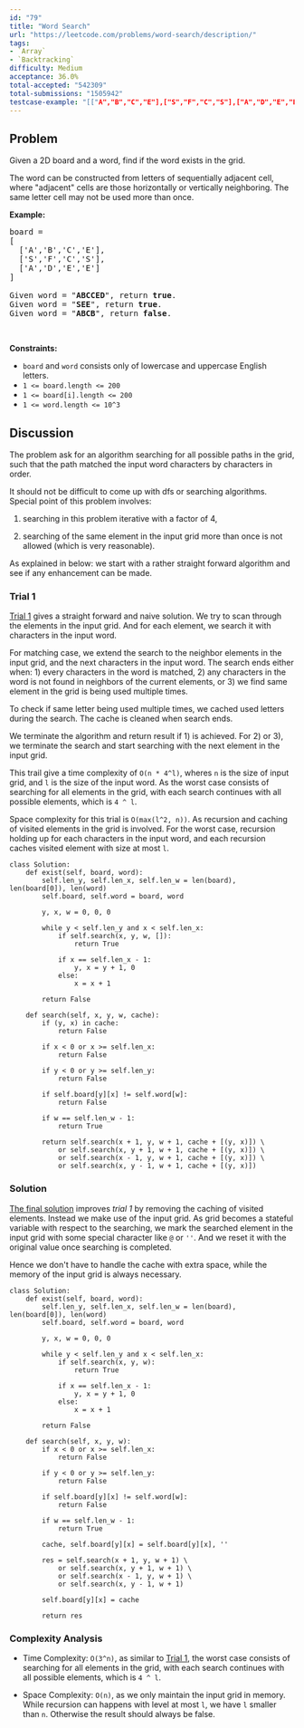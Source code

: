 ```yaml
---
id: "79"
title: "Word Search"
url: "https://leetcode.com/problems/word-search/description/"
tags:
- `Array`
- `Backtracking`
difficulty: Medium
acceptance: 36.0%
total-accepted: "542309"
total-submissions: "1505942"
testcase-example: "[["A","B","C","E"],["S","F","C","S"],["A","D","E","E"]]\n"ABCCED""
---
```


## Problem

<p>Given a 2D board and a word, find if the word exists in the grid.</p>

<p>The word can be constructed from letters of sequentially adjacent cell, where &quot;adjacent&quot; cells are those horizontally or vertically neighboring. The same letter cell may not be used more than once.</p>

<p><strong>Example:</strong></p>

<pre>
board =
[
  [&#39;A&#39;,&#39;B&#39;,&#39;C&#39;,&#39;E&#39;],
  [&#39;S&#39;,&#39;F&#39;,&#39;C&#39;,&#39;S&#39;],
  [&#39;A&#39;,&#39;D&#39;,&#39;E&#39;,&#39;E&#39;]
]

Given word = &quot;<strong>ABCCED</strong>&quot;, return <strong>true</strong>.
Given word = &quot;<strong>SEE</strong>&quot;, return <strong>true</strong>.
Given word = &quot;<strong>ABCB</strong>&quot;, return <strong>false</strong>.
</pre>

<p>&nbsp;</p>
<p><strong>Constraints:</strong></p>

<ul>
	<li><code>board</code>&nbsp;and <code>word</code> consists only of lowercase and uppercase English letters.</li>
	<li><code>1 &lt;= board.length &lt;= 200</code></li>
	<li><code>1 &lt;= board[i].length &lt;= 200</code></li>
	<li><code>1 &lt;= word.length &lt;= 10^3</code></li>
</ul>

## Discussion

The problem ask for an algorithm searching for all possible paths in the grid,
such that the path matched the input word characters by characters in order.

It should not be difficult to come up with dfs or searching algorithms.
Special point of this problem involves:

1. searching in this problem iterative with a factor of 4,

1. searching of the same element in the input grid more than once is not allowed
  (which is very reasonable).

As explained in below: we start with a rather straight forward algorithm and
see if any enhancement can be made.

### Trial 1

[Trial 1](./submission_v0.py3) gives a straight forward and naive solution.
We try to scan through the elements in the input grid. And for each element,
we search it with characters in the input word.

For matching case, we extend the search to the neighbor elements
in the input grid, and the next characters in the input word. The search ends
either when: 1) every characters in the word is matched, 2) any characters
in the word is not found in neighbors of the current elements, or 3) we find
same element in the grid is being used multiple times.

To check if same letter being used multiple times, we cached used
letters during the search. The cache is cleaned when search ends.

We terminate the algorithm and return result if 1) is achieved. For 2) or 3), we
terminate the search and start searching with the next element in the input
grid.

This trail give a time complexity of `O(n * 4^l)`, wheres `n` is the size of
input grid, and `l` is the size of the input word. As the worst case consists of
searching for all elements in the grid, with each search continues with all
possible elements, which is `4 ^ l`.

Space complexity for this trial is `O(max(l^2, n))`.
As recursion and caching of visited elements in the grid is involved.
For the worst case, recursion holding up for each characters in the input word,
and each recursion caches visited element with size at most `l`.

```py3
class Solution:
    def exist(self, board, word):
        self.len_y, self.len_x, self.len_w = len(board), len(board[0]), len(word)
        self.board, self.word = board, word

        y, x, w = 0, 0, 0

        while y < self.len_y and x < self.len_x:
            if self.search(x, y, w, []):
                return True

            if x == self.len_x - 1:
                y, x = y + 1, 0
            else:
                x = x + 1

        return False

    def search(self, x, y, w, cache):
        if (y, x) in cache:
            return False

        if x < 0 or x >= self.len_x:
            return False

        if y < 0 or y >= self.len_y:
            return False

        if self.board[y][x] != self.word[w]:
            return False

        if w == self.len_w - 1:
            return True

        return self.search(x + 1, y, w + 1, cache + [(y, x)]) \
            or self.search(x, y + 1, w + 1, cache + [(y, x)]) \
            or self.search(x - 1, y, w + 1, cache + [(y, x)]) \
            or self.search(x, y - 1, w + 1, cache + [(y, x)])
```

### Solution

[The final solution](./submission.py3) improves *trial 1* by removing the
caching of visited elements. Instead we make use of the input grid.
As grid becomes a stateful variable with respect to the searching, we mark the
searched element in the input grid with some special character like `@` or `''`.
And we reset it with the original value once searching is completed.

Hence we don't have to handle the cache with extra space, while the memory
of the input grid is always necessary.

```py3
class Solution:
    def exist(self, board, word):
        self.len_y, self.len_x, self.len_w = len(board), len(board[0]), len(word)
        self.board, self.word = board, word

        y, x, w = 0, 0, 0

        while y < self.len_y and x < self.len_x:
            if self.search(x, y, w):
                return True

            if x == self.len_x - 1:
                y, x = y + 1, 0
            else:
                x = x + 1

        return False

    def search(self, x, y, w):
        if x < 0 or x >= self.len_x:
            return False

        if y < 0 or y >= self.len_y:
            return False

        if self.board[y][x] != self.word[w]:
            return False

        if w == self.len_w - 1:
            return True

        cache, self.board[y][x] = self.board[y][x], ''

        res = self.search(x + 1, y, w + 1) \
            or self.search(x, y + 1, w + 1) \
            or self.search(x - 1, y, w + 1) \
            or self.search(x, y - 1, w + 1)

        self.board[y][x] = cache

        return res
```

### Complexity Analysis

- Time Complexity: `O(3^n)`, as similar to [Trial 1](./submission_v0.py3),
  the worst case consists of searching for all elements in the grid,
  with each search continues with all possible elements, which is `4 ^ l`.

- Space Complexity: `O(n)`, as we only maintain the input grid in memory.
  While recursion can happens with level at most `l`,
  we have `l` smaller than `n`. Otherwise the result should always be false.

